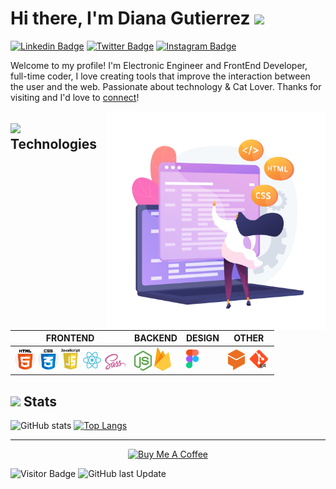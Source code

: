 # Hi there, I'm Diana Gutierrez <img src="https://media.giphy.com/media/mGcNjsfWAjY5AEZNw6/giphy.gif" width="50">
[![Linkedin Badge](https://img.shields.io/badge/-diliguro-blue?style=flat&logo=Linkedin&logoColor=white&link=https://www.linkedin.com/in/diliguro/)](https://www.linkedin.com/in/diliguro/)
[![Twitter Badge](https://img.shields.io/badge/-@lizguroart-1ca0f1?style=flat&labelColor=1ca0f1&logo=twitter&logoColor=white&link=https://twitter.com/lizguroart)](https://twitter.com/lizguroart)
[![Instagram Badge](https://img.shields.io/badge/-@lizguroart-purple?style=flat&logo=instagram&logoColor=white&link=https://instagram.com/lizguroart/)](https://instagram.com/lizguroart)

Welcome to my profile! I'm Electronic Engineer and FrontEnd Developer, full-time coder, I love creating tools that improve the interaction between the user and the web. Passionate about technology & Cat Lover. Thanks for visiting and I'd love to [connect](https://www.linkedin.com/in/diliguro/)!


<img src="./img/woman.jpg" style="max-width:20" align="right" width="350" >

## <img src="https://media.giphy.com/media/VgCDAzcKvsR6OM0uWg/giphy.gif" width="50"> Technologies

**FRONTEND** | **BACKEND** | **DESIGN** | **OTHER**
------------ | ------------| -----------| ------------
<img src="./img/html-5.png" width="33"> <img src="./img/css.png" width="33"> <img src="./img/JS.png" width="30"> <img src="./img/react.svg" width="33">  <img src="./img/sass.svg" width="33"> | <img src="./img/nodejs.png" width="28"> <img src="./img/firebase.svg" width="27"> | <img src="./img/figma.svg" width="20"> | <img src="./img/dialogflow.png" width="27"> <img src="./img/git.png" width="36">

## <img src="https://media.giphy.com/media/VgCDAzcKvsR6OM0uWg/giphy.gif" width="50"> Stats
![GitHub stats](https://github-readme-stats.vercel.app/api?username=lizguroart&show_icons=true)
[![Top Langs](https://github-readme-stats.vercel.app/api/top-langs/?username=lizguroart&layout=compact)](https://github.com/anuraghazra/github-readme-stats)    


<hr>
<p align="center"><a href="https://www.buymeacoffee.com/lizguroart" target="_blank"><img src="https://cdn.buymeacoffee.com/buttons/default-orange.png" alt="Buy Me A Coffee" height="40" width="150" style="border-radius:2px"/></a></p>

![Visitor Badge](https://visitor-badge.laobi.icu/badge?page_id=lizguroart) ![GitHub last Update](https://img.shields.io/github/last-commit/lizguroart/lizguroart)







